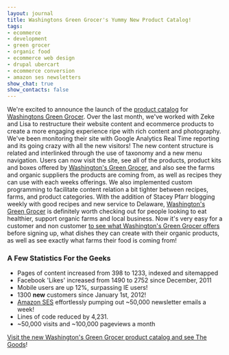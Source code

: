 ```yaml
---
layout: journal
title: Washingtons Green Grocer's Yummy New Product Catalog!
tags: 
- ecommerce
- development
- green grocer
- organic food
- ecommerce web design
- drupal ubercart
- ecommerce conversion
- amazon ses newsletters
show_chat: true
show_contacts: false
---
```


We're excited to announce the launch of the <a href="http://www.washingtonsgreengrocer.com/catalog/index.htm" target="_blank">product catalog</a> for <a href="http://www.washingtonsgreengrocer.com" target="_blank">Washingtons Green Grocer</a>. Over the last month, we've worked with Zeke and Lisa to restructure their website content and ecommerce products to create a more engaging experience ripe with rich content and photography. We've been monitoring their site with Google Analytics Real Time reporting and its going crazy with all the new visitors!  The new content structure is related and interlinked through the use of taxonomy and a new menu navigation. Users can now visit the site, see all of the products, product kits and boxes offered by <a href="http://www.washingtonsgreengrocer.com/catalog/index.htm" target="_blank">Washington's Green Grocer</a>, and also see the farms and organic suppliers the products are coming from, as well as recipes they can use with each weeks offerings. We also implemented custom programming to facilitate content relation a bit tighter between recipes, farms, and product categories. With the addition of Stacey Pfarr blogging weekly with good recipes and new service to Delaware, <a href="http://www.washingtonsgreengrocer.com/catalog/index.htm" target="_blank">Washington's Green Grocer</a> is definitely worth checking out for people looking to eat healthier, support organic farms and local business.  Now it's very easy for a customer and non customer <a href="http://www.washingtonsgreengrocer.com/catalog/index.htm" target="_blank">to see what Washington's Green Grocer offers</a> before signing up, what dishes they can create with their organic products, as well as see exactly what farms their food is coming from! <h3>A Few Statistics For the Geeks</h3><ul>
<li>Pages of content increased from 398 to 1233, indexed and sitemapped</li>
<li>Facebook 'Likes' increased from 1490 to 2752 since December, 2011</li>
<li>Mobile users are up 12%, surpassing IE users!</li>
<li>1300 <strong>new</strong> customers since January 1st, 2012!</li>
<li>
<a href="http://www.inclind.com/journal/integration/washingtons-green-grocer-has-relaunched/detail.htm" target="_blank">Amazon SES</a> effortlessly pumping out ~50,000 newsletter emails a week!</li>
<li>Lines of code reduced by 4,231.</li>
<li>~50,000 visits and ~100,000 pageviews a month</li>
</ul> <a href="http://www.washingtonsgreengrocer.com/catalog/index.htm" target="_blank">Visit the new Washington's Green Grocer product catalog and see The Goods</a>!